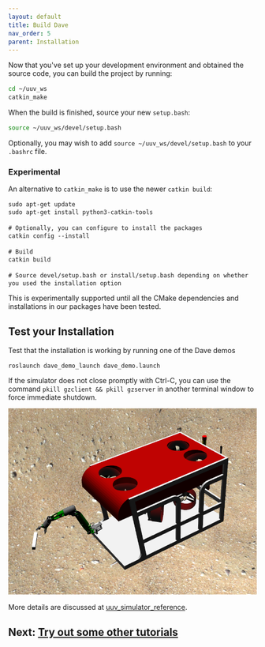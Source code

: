 ```yaml
---
layout: default
title: Build Dave
nav_order: 5
parent: Installation
---
```


Now that you've set up your development environment and obtained the source code, you can build the project by running:

```bash
cd ~/uuv_ws
catkin_make
```

When the build is finished, source your new `setup.bash`:
```bash
source ~/uuv_ws/devel/setup.bash
```
Optionally, you may wish to add `source ~/uuv_ws/devel/setup.bash` to your `.bashrc` file.

### Experimental

An alternative to `catkin_make` is to use the newer `catkin build`:
```
sudo apt-get update
sudo apt-get install python3-catkin-tools

# Optionally, you can configure to install the packages
catkin config --install

# Build
catkin build

# Source devel/setup.bash or install/setup.bash depending on whether you used the installation option
```

This is experimentally supported until all the CMake dependencies and installations in our packages have been tested.

## Test your Installation
Test that the installation is working by running one of the Dave demos
```
roslaunch dave_demo_launch dave_demo.launch
```
If the simulator does not close promptly with Ctrl-C, you can use the command `pkill gzclient && pkill gzserver` in another terminal window to force immediate shutdown.

![uuv_reference_view](../images/uuv_reference_view.png)

More details are discussed at [uuv_simulator_reference](/dave.doc/contents/uuv_simulator_reference).

## Next: [Try out some other tutorials](https://field-robotics-lab.github.io/dave.doc/#tutorials-and-demonstrations)